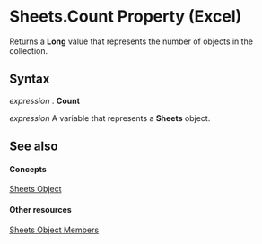 
# Sheets.Count Property (Excel)

Returns a  **Long** value that represents the number of objects in the collection.


## Syntax

 _expression_ . **Count**

 _expression_ A variable that represents a **Sheets** object.


## See also


#### Concepts


[Sheets Object](048fd93c-bc27-4b58-358f-56fcee1710f8.md)
#### Other resources


[Sheets Object Members](d630d25c-25cc-c866-a3d3-708246dc8b83.md)
